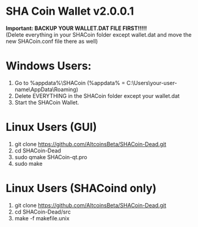 
<h1>SHA Coin Wallet v2.0.0.1</h1>

<b>Important: BACKUP YOUR WALLET.DAT FILE FIRST!!!!!</b><br>
(Delete everything in your SHACoin folder except wallet.dat and move the new SHACoin.conf file there as well)

<h1>Windows Users:</h1>

1) Go to %appdata%\SHACoin (%appdata% = C:\Users\your-user-name\AppData\Roaming)<br>
2) Delete EVERYTHING in the SHACoin folder except your wallet.dat<br>
3) Start the SHACoin Wallet.<br>

<h1>Linux Users (GUI)</h1>

1) git clone https://github.com/AltcoinsBeta/SHACoin-Dead.git<br>
2) cd SHACoin-Dead<br>
3) sudo qmake SHACoin-qt.pro<br>
4) sudo make<br>

<h1>Linux Users (SHACoind only)</h1>

1) git clone https://github.com/AltcoinsBeta/SHACoin-Dead.git<br>
2) cd SHACoin-Dead/src<br>
3) make -f makefile.unix<br>


